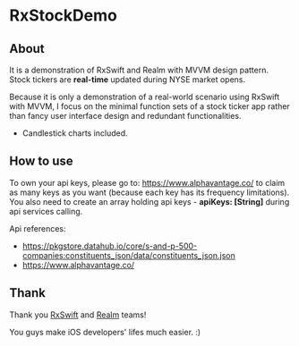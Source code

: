 # RxStockDemo

## About
It is a demonstration of RxSwift and Realm with MVVM design pattern. Stock tickers are **real-time** updated during NYSE market opens.

Because it is only a demonstration of a real-world scenario using RxSwift with MVVM, I focus on the minimal function sets of a stock ticker app 
rather than fancy user interface design and redundant functionalities.
* Candlestick charts included.
## How to use
To own your api keys, please go to: https://www.alphavantage.co/ to claim as many keys as you want (because each key has its frequency limitations). 
You also need to create an array holding api keys - **apiKeys: [String]** during api services calling.

Api references:
* https://pkgstore.datahub.io/core/s-and-p-500-companies:constituents_json/data/constituents_json.json
* https://www.alphavantage.co/

## Thank
Thank you [RxSwift](https://github.com/ReactiveX/RxSwift) and [Realm](https://github.com/realm/realm-cocoa) teams!

You guys make iOS developers' lifes much easier. :)
